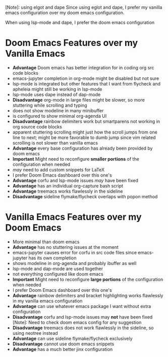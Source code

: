 [Note]: using elgot and dape
Since using eglot and dape, I prefer my vanilla emacs configuration over my doom emacs configuration.

When using lsp-mode and dape, I prefer the doom emacs configuration

# Doom Emacs Features over my Vanilla Emacs

- **Advantage** Doom emacs has better integration for in coding org src code blocks
- emacs-jupyter completion in org-mode might be disabled but not sure
- lsp-mode is integrated but other features that I want from flycheck and apheleia might still be working in lsp-mode
- lsp-mode uses dape instead of dap-mode
- **Disadvantage** org-mode in large files might be slower, so more stuttering while scrolling and typing
- does not show modeline in many minibuffer
- is configured to show minimal org-agenda UI
- **Disadvantage** rainbow delimiters work but smartparens not working in org source code blocks
- apparent stuttering scrolling might just how the scroll jumps from one line to next; might be more favorable to dumb jump since vim related scrolling is not slower than vanilla emacs
- **Advantage** every base configuration has already been provided by doom emacs
- **Important** Might need to reconfigure **smaller portions** of the configuration when needed
- _may_ need to add custom snippets for LaTeX
- I prefer Doom Emacs dashboard over this one's
- **Advantage** corfu and lsp-mode issues _may_ have been fixed
- **Advantage** has an individual org-capture bash script
- **Advantage** treemacs works flawlessly in the sideline
- **Disadvantage** sideline flymake/flycheck overlaps with popon method

# Vanilla Emacs Features over my Doom Emacs

- More minimal than doom emacs
- **Advantage** has no stuttering issues at the moment
- emacs-jupyter causes error for corfu in src code files since emacs-jupyter has its own completion
- shows modeline in org-agenda and probably ibuffer as well
- lsp-mode and dap-mode are used together
- not everything configured like doom emacs
- **Important** Might need to reconfigure **large portions** of the configuration when needed
- I prefer Doom Emacs dashboard over this one's
- **Advantage** rainbow delimiters and bracket highlighting works flawlessly in my vanilla emacs configuration
- **Advantage** can use whatever emacs package I want without extra configuration
- **Disadvantage** corfu and lsp-mode issues may **not** have been fixed [Note]: Need to check doom emacs config for any suggestion
- **Disadvantage** treemacs does not work flawlessly in the sideline, so using neotree instead
- **Advantage** can use sideline flymake/flycheck exclusively
- **Disadvantage** cannot use doom emacs snippets
- **Advantage** has a much better jinx configuration
